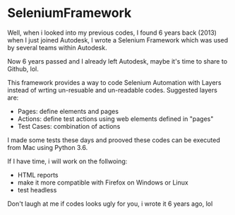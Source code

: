 SeleniumFramework
=================

Well, when i looked into my previous codes, I found 6 years back (2013) when I just joined Autodesk, I wrote a Selenium Framework which was used by several teams within Autodesk.

Now 6 years passed and I already left Autodesk, maybe it's time to share to Github, lol.

This framework provides a way to code Selenium Automation with Layers instead of wrting un-resuable and un-readable codes. 
Suggested layers are:
 - Pages: define elements and pages
 - Actions: define test actions using web elements defined in "pages"
 - Test Cases: combination of actions
 
I made some tests these days and prooved these codes can be executed from Mac using Python 3.6.

If I have time, i will work on the follwoing:
 - HTML reports
 - make it more compatible with Firefox on Windows or Linux
 - test headless

Don't laugh at me if codes looks ugly for you, i wrote it 6 years ago, lol
